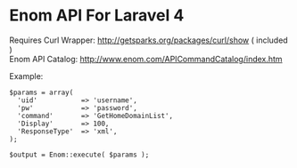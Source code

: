 Enom API For Laravel 4
======================
Requires Curl Wrapper: http://getsparks.org/packages/curl/show ( included )<br>
Enom API Catalog: http://www.enom.com/APICommandCatalog/index.htm

Example:

    $params = array(
      'uid'           => 'username',
      'pw'            => 'password',
      'command'       => 'GetHomeDomainList',
      'Display'       => 100,
      'ResponseType'  => 'xml',
    );

    $output = Enom::execute( $params );
